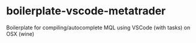 # boilerplate-vscode-metatrader
Boilerplate for compiling/autocomplete MQL using VSCode (with tasks) on OSX (wine) 
